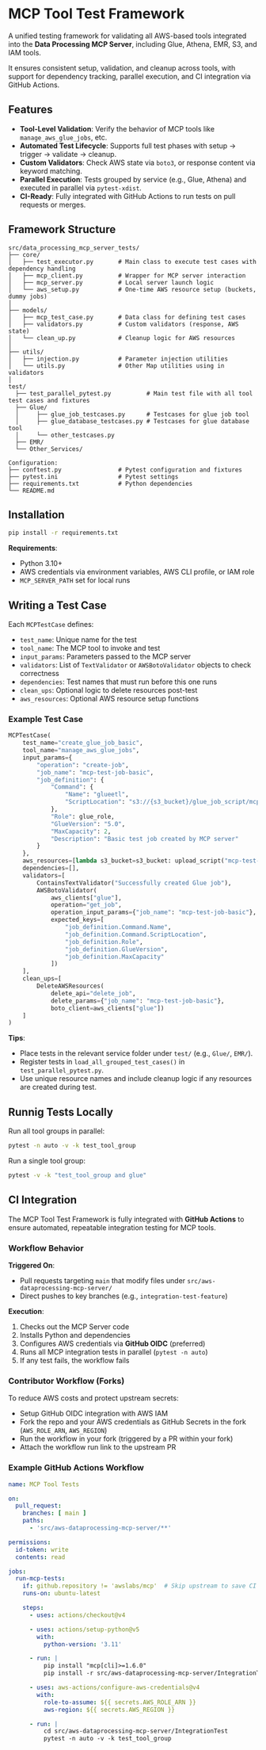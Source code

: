 

# MCP Tool Test Framework

A unified testing framework for validating all AWS-based tools integrated into the **Data Processing MCP Server**, including Glue, Athena, EMR, S3, and IAM tools.

It ensures consistent setup, validation, and cleanup across tools, with support for dependency tracking, parallel execution, and CI integration via GitHub Actions.

## Features

* **Tool-Level Validation**: Verify the behavior of MCP tools like `manage_aws_glue_jobs`, etc.
* **Automated Test Lifecycle**: Supports full test phases with setup → trigger → validate → cleanup.
* **Custom Validators**: Check AWS state via `boto3`, or response content via keyword matching.
* **Parallel Execution**: Tests grouped by service (e.g., Glue, Athena) and executed in parallel via `pytest-xdist`.
* **CI-Ready**: Fully integrated with GitHub Actions to run tests on pull requests or merges.

## Framework Structure

```
src/data_processing_mcp_server_tests/
├── core/
│   ├── test_executor.py       # Main class to execute test cases with dependency handling
│   ├── mcp_client.py          # Wrapper for MCP server interaction
│   ├── mcp_server.py          # Local server launch logic
│   └── aws_setup.py           # One-time AWS resource setup (buckets, dummy jobs)
│
├── models/
│   ├── mcp_test_case.py       # Data class for defining test cases
│   ├── validators.py          # Custom validators (response, AWS state)
│   └── clean_up.py            # Cleanup logic for AWS resources
│
├── utils/
│   ├── injection.py           # Parameter injection utilities
│   └── utils.py               # Other Map utilities using in validators
│
test/
  ├── test_parallel_pytest.py          # Main test file with all tool test cases and fixtures
  ├── Glue/
  │     ├── glue_job_testcases.py      # Testcases for glue job tool
  │     ├── glue_database_testcases.py # Testcases for glue database tool
  │     └── other_testcases.py
  ├── EMR/
  └── Other_Services/

Configuration:
├── conftest.py                # Pytest configuration and fixtures
├── pytest.ini                 # Pytest settings
├── requirements.txt           # Python dependencies
└── README.md
```


## Installation

```bash
pip install -r requirements.txt
```
**Requirements**:
- Python 3.10+
- AWS credentials via environment variables, AWS CLI profile, or IAM role
- `MCP_SERVER_PATH` set for local runs


## Writing a Test Case

Each `MCPTestCase` defines:

* `test_name`: Unique name for the test
* `tool_name`: The MCP tool to invoke and test
* `input_params`: Parameters passed to the MCP server
* `validators`: List of `TextValidator` or `AWSBotoValidator` objects to check correctness
* `dependencies`: Test names that must run before this one runs
* `clean_ups`: Optional logic to delete resources post-test
* `aws_resources`: Optional AWS resource setup functions

### Example Test Case

```python
MCPTestCase(
    test_name="create_glue_job_basic",
    tool_name="manage_aws_glue_jobs",
    input_params={
        "operation": "create-job",
        "job_name": "mcp-test-job-basic",
        "job_definition": {
            "Command": {
                "Name": "glueetl",
                "ScriptLocation": "s3://{s3_bucket}/glue_job_script/mcp-test-script.py"
            },
            "Role": glue_role,
            "GlueVersion": "5.0",
            "MaxCapacity": 2,
            "Description": "Basic test job created by MCP server"
        }
    },
    aws_resources=[lambda s3_bucket=s3_bucket: upload_script("mcp-test-script.py", s3_bucket=s3_bucket, prefix="glue_job_script/")],
    dependencies=[],
    validators=[
        ContainsTextValidator("Successfully created Glue job"),
        AWSBotoValidator(
            aws_clients["glue"],
            operation="get_job",
            operation_input_params={"job_name": "mcp-test-job-basic"},
            expected_keys=[
                "job_definition.Command.Name",
                "job_definition.Command.ScriptLocation",
                "job_definition.Role",
                "job_definition.GlueVersion",
                "job_definition.MaxCapacity"
            ])
    ],
    clean_ups=[
        DeleteAWSResources(
            delete_api="delete_job",
            delete_params={"job_name": "mcp-test-job-basic"},
            boto_client=aws_clients["glue"])
    ]
)
```
**Tips**:
- Place tests in the relevant service folder under `test/` (e.g., `Glue/`, `EMR/`).
- Register tests in `load_all_grouped_test_cases()` in `test_parallel_pytest.py`.
- Use unique resource names and include cleanup logic if any resources are created during test.

## Runnig Tests Locally

Run all tool groups in parallel:
```bash
pytest -n auto -v -k test_tool_group
```

Run a single tool group:
```bash
pytest -v -k "test_tool_group and glue"
```

## CI Integration

The MCP Tool Test Framework is fully integrated with **GitHub Actions** to ensure automated, repeatable integration testing for MCP tools.

### Workflow Behavior

**Triggered On**:

* Pull requests targeting `main` that modify files under `src/aws-dataprocessing-mcp-server/`
* Direct pushes to key branches (e.g., `integration-test-feature`)

**Execution**:
  1. Checks out the MCP Server code
  2. Installs Python and dependencies
  3. Configures AWS credentials via **GitHub OIDC** (preferred)
  4. Runs all MCP integration tests in parallel (`pytest -n auto`)
  5. If any test fails, the workflow fails

### Contributor Workflow (Forks)

To reduce AWS costs and protect upstream secrets:

* Setup GitHub OIDC integration with AWS IAM
* Fork the repo and your AWS credentials as GitHub Secrets in the fork (`AWS_ROLE_ARN`, `AWS_REGION`)
* Run the workflow in your fork (triggered by a PR within your fork)
* Attach the workflow run link to the upstream PR

### Example GitHub Actions Workflow

```yaml
name: MCP Tool Tests

on:
  pull_request:
    branches: [ main ]
    paths:
      - 'src/aws-dataprocessing-mcp-server/**'

permissions:
  id-token: write
  contents: read

jobs:
  run-mcp-tests:
    if: github.repository != 'awslabs/mcp'  # Skip upstream to save CI costs
    runs-on: ubuntu-latest

    steps:
      - uses: actions/checkout@v4

      - uses: actions/setup-python@v5
        with:
          python-version: '3.11'

      - run: |
          pip install "mcp[cli]>=1.6.0"
          pip install -r src/aws-dataprocessing-mcp-server/IntegrationTest/requirements.txt

      - uses: aws-actions/configure-aws-credentials@v4
        with:
          role-to-assume: ${{ secrets.AWS_ROLE_ARN }}
          aws-region: ${{ secrets.AWS_REGION }}

      - run: |
          cd src/aws-dataprocessing-mcp-server/IntegrationTest
          pytest -n auto -v -k test_tool_group
```
